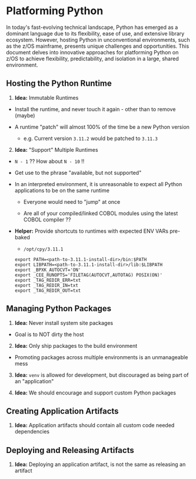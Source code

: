 # Platforming Python

In today's fast-evolving technical landscape, Python has emerged as a dominant language due to its flexibility, ease of use, and extensive library ecosystem. However, hosting Python in unconventional environments, such as the z/OS mainframe, presents unique challenges and opportunities. This document delves into innovative approaches for platforming Python on z/OS to achieve flexibility, predictability, and isolation in a large, shared environment.

## Hosting the Python Runtime

1. **Idea:** Immutable Runtimes

- Install the runtime, and never touch it again - other than to remove (maybe)

- A runtime "patch" will almost 100% of the time be a new Python version

  - e.g. Current version `3.11.2` would be patched to `3.11.3`

2. **Idea:** "Support" Multiple Runtimes

- `N - 1` ?? How about `N - 10` !!

- Get use to the phrase "available, but not supported"

- In an interpreted environment, it is unreasonable to expect all Python applications to be on the same runtime

  - Everyone would need to "jump" at once

  - Are all of your compiled/linked COBOL modules using the latest COBOL compiler ??

- **Helper:** Provide shortcuts to runtimes with expected ENV VARs pre-baked

  - `/opt/cpy/3.11.1`

  ```
  export PATH=<path-to-3.11.1-install-dir>/bin:$PATH
  export LIBPATH=<path-to-3.11.1-install-dir>/lib:$LIBPATH
  export _BPXK_AUTOCVT='ON'
  export _CEE_RUNOPTS='FILETAG(AUTOCVT,AUTOTAG) POSIX(ON)'
  export _TAG_REDIR_ERR=txt
  export _TAG_REDIR_IN=txt
  export _TAG_REDIR_OUT=txt
  ```

## Managing Python Packages

1. **Idea:** Never install system site packages

  - Goal is to NOT dirty the host

2. **Idea:** Only ship packages to the build environment

  - Promoting packages across multiple environments is an unmanageable mess

3. **Idea:** `venv` is allowed for development, but discouraged as being part of an "application"

4. **Idea:** We should encourage and support custom Python packages

## Creating Application Artifacts

1. **Idea:** Application artifacts should contain all custom code needed dependencies

## Deploying and Releasing Artifacts

1. **Idea:** Deploying an application artifact, is not the same as releasing an artifact

